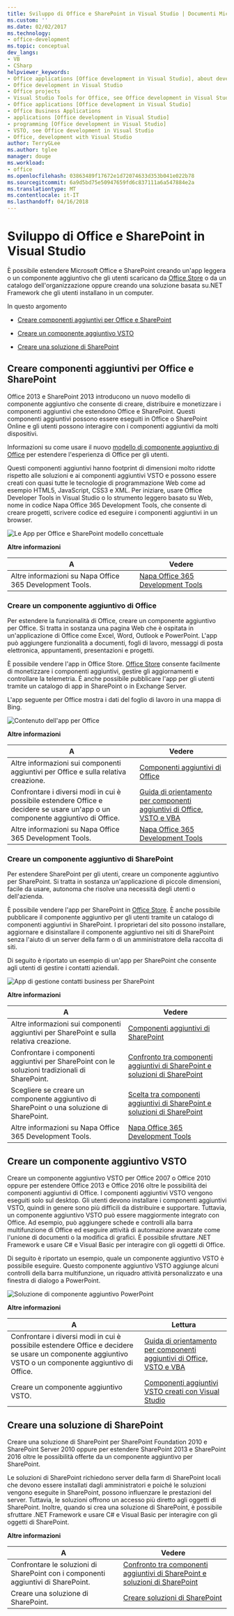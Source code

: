 ```yaml
---
title: Sviluppo di Office e SharePoint in Visual Studio | Documenti Microsoft
ms.custom: ''
ms.date: 02/02/2017
ms.technology:
- office-development
ms.topic: conceptual
dev_langs:
- VB
- CSharp
helpviewer_keywords:
- Office applications [Office development in Visual Studio], about developing applications
- Office development in Visual Studio
- Office projects
- Visual Studio Tools for Office, see Office development in Visual Studio
- Office applications [Office development in Visual Studio]
- Office Business Applications
- applications [Office development in Visual Studio]
- programming [Office development in Visual Studio]
- VSTO, see Office development in Visual Studio
- Office, development with Visual Studio
author: TerryGLee
ms.author: tglee
manager: douge
ms.workload:
- office
ms.openlocfilehash: 03863489f17672e1d72074633d353b041e022b78
ms.sourcegitcommit: 6a9d5bd75e50947659fd6c837111a6a547884e2a
ms.translationtype: MT
ms.contentlocale: it-IT
ms.lasthandoff: 04/16/2018
---
```

# <a name="office-and-sharepoint-development-in-visual-studio"></a>Sviluppo di Office e SharePoint in Visual Studio
  È possibile estendere Microsoft Office e SharePoint creando un'app leggera o un componente aggiuntivo che gli utenti scaricano da [Office Store](https://store.office.com/) o da un catalogo dell'organizzazione oppure creando una soluzione basata su.NET Framework che gli utenti installano in un computer.  
  
 In questo argomento  
  
-   [Creare componenti aggiuntivi per Office e SharePoint](#Apps)  
  
-   [Creare un componente aggiuntivo VSTO](#Add-ins)  
  
-   [Creare una soluzione di SharePoint](#Solutions)  
  
##  <a name="Apps"></a> Creare componenti aggiuntivi per Office e SharePoint  
 Office 2013 e SharePoint 2013 introducono un nuovo modello di componente aggiuntivo che consente di creare, distribuire e monetizzare i componenti aggiuntivi che estendono Office e SharePoint.  Questi componenti aggiuntivi possono essere eseguiti in Office o SharePoint Online e gli utenti possono interagire con i componenti aggiuntivi da molti dispositivi.  
  
 Informazioni su come usare il nuovo [modello di componente aggiuntivo di Office](https://msdn.microsoft.com/library/office/jj220082.aspx) per estendere l'esperienza di Office per gli utenti.  
  
 Questi componenti aggiuntivi hanno footprint di dimensioni molto ridotte rispetto alle soluzioni e ai componenti aggiuntivi VSTO e possono essere creati con quasi tutte le tecnologie di programmazione Web come ad esempio HTML5, JavaScript, CSS3 e XML.  Per iniziare, usare Office Developer Tools in Visual Studio o lo strumento leggero basato su Web, nome in codice Napa Office 365 Development Tools, che consente di creare progetti, scrivere codice ed eseguire i componenti aggiuntivi in un browser.  
  
 ![Le App per Office e SharePoint modello concettuale](../vsto/media/officeandsharepointapps2015.png "applicazioni per un modello concettuale di Office e SharePoint")  
  
 **Altre informazioni**  
  
|A|Vedere|  
|--------|---------|  
|Altre informazioni su Napa Office 365 Development Tools.|[Napa Office 365 Development Tools](https://msdn.microsoft.com/library/dn974046.aspx)|  
  
### <a name="build-an-office-add-in"></a>Creare un componente aggiuntivo di Office  
 Per estendere la funzionalità di Office, creare un componente aggiuntivo per Office. Si tratta in sostanza una pagina Web che è ospitata in un'applicazione di Office come Excel, Word, Outlook e PowerPoint. L'app può aggiungere funzionalità a documenti, fogli di lavoro, messaggi di posta elettronica, appuntamenti, presentazioni e progetti.  
  
 È possibile vendere l'app in Office Store.  [Office Store](https://store.office.com/) consente facilmente di monetizzare i componenti aggiuntivi, gestire gli aggiornamenti e controllare la telemetria. È anche possibile pubblicare l'app per gli utenti tramite un catalogo di app in SharePoint o in Exchange Server.  
  
 L'app seguente per Office mostra i dati del foglio di lavoro in una mappa di Bing.  
  
 ![Contenuto dell'app per Office](../vsto/media/appforoffice.png "app contenuto per Office")  
  
 **Altre informazioni**  
  
|A|Vedere|  
|--------|---------|  
|Altre informazioni sui componenti aggiuntivi per Office e sulla relativa creazione.|[Componenti aggiuntivi di Office](http://msdn.microsoft.com/office/dn448457)|  
|Confrontare i diversi modi in cui è possibile estendere Office e decidere se usare un'app o un componente aggiuntivo di Office.|[Guida di orientamento per componenti aggiuntivi di Office, VSTO e VBA](http://blogs.msdn.com/b/officeapps/archive/2013/06/18/roadmap-for-apps-for-office-vsto-and-vba.aspx)|  
|Altre informazioni su Napa Office 365 Development Tools.|[Napa Office 365 Development Tools](https://msdn.microsoft.com/library/dn974046.aspx)|  
  
### <a name="build-a-sharepoint-add-in"></a>Creare un componente aggiuntivo di SharePoint  
 Per estendere SharePoint per gli utenti, creare un componente aggiuntivo per SharePoint. Si tratta in sostanza un'applicazione di piccole dimensioni, facile da usare, autonoma che risolve una necessità degli utenti o dell'azienda.  
  
 È possibile vendere l'app per SharePoint in [Office Store](https://store.office.com/). È anche possibile pubblicare il componente aggiuntivo per gli utenti tramite un catalogo di componenti aggiuntivi in SharePoint.  I proprietari del sito possono installare, aggiornare e disinstallare il componente aggiuntivo nei siti di SharePoint senza l'aiuto di un server della farm o di un amministratore della raccolta di siti.  
  
 Di seguito è riportato un esempio di un'app per SharePoint che consente agli utenti di gestire i contatti aziendali.  
  
 ![App di gestione contatti business per SharePoint](../vsto/media/appforsharepoint.png "app gestione contatti Business per SharePoint")  
  
 **Altre informazioni**  
  
|A|Vedere|  
|--------|---------|  
|Altre informazioni sui componenti aggiuntivi per SharePoint e sulla relativa creazione.|[Componenti aggiuntivi di SharePoint](https://msdn.microsoft.com/library/office/fp179930.aspx)|  
|Confrontare i componenti aggiuntivi per SharePoint con le soluzioni tradizionali di SharePoint.|[Confronto tra componenti aggiuntivi di SharePoint e soluzioni di SharePoint](http://msdn.microsoft.com/library/office/jj163114.aspx)|  
|Scegliere se creare un componente aggiuntivo di SharePoint o una soluzione di SharePoint.|[Scelta tra componenti aggiuntivi di SharePoint e soluzioni di SharePoint](https://msdn.microsoft.com/library/office/jj163114.aspx)|  
|Altre informazioni su Napa Office 365 Development Tools.|[Napa Office 365 Development Tools](https://msdn.microsoft.com/library/dn974046.aspx)|  
  
##  <a name="Add-ins"></a> Creare un componente aggiuntivo VSTO  
 Creare un componente aggiuntivo VSTO per Office 2007 o Office 2010 oppure per estendere Office 2013 e Office 2016 oltre le possibilità dei componenti aggiuntivi di Office. I componenti aggiuntivi VSTO vengono eseguiti solo sul desktop. Gli utenti devono installare i componenti aggiuntivi VSTO, quindi in genere sono più difficili da distribuire e supportare.  Tuttavia, un componente aggiuntivo VSTO può essere maggiormente integrato con Office. Ad esempio, può aggiungere schede e controlli alla barra multifunzione di Office ed eseguire attività di automazione avanzate come l'unione di documenti o la modifica di grafici. È possibile sfruttare .NET Framework e usare C# e Visual Basic per interagire con gli oggetti di Office.  
  
 Di seguito è riportato un esempio, quale un componente aggiuntivo VSTO è possibile eseguire. Questo componente aggiuntivo VSTO aggiunge alcuni controlli della barra multifunzione, un riquadro attività personalizzato e una finestra di dialogo a PowerPoint.  
  
 ![Soluzione di componente aggiuntivo PowerPoint](../vsto/media/powerpointaddin.png "soluzione di componente aggiuntivo PowerPoint")  
  
 **Altre informazioni**  
  
|A|Lettura|  
|--------|----------|  
|Confrontare i diversi modi in cui è possibile estendere Office e decidere se usare un componente aggiuntivo VSTO o un componente aggiuntivo di Office.|[Guida di orientamento per componenti aggiuntivi di Office, VSTO e VBA](http://blogs.msdn.com/b/officeapps/archive/2013/06/18/roadmap-for-apps-for-office-vsto-and-vba.aspx)|  
|Creare un componente aggiuntivo VSTO.|[Componenti aggiuntivi VSTO creati con Visual Studio](https://msdn.microsoft.com/library/jj620922.aspx)|  
  
##  <a name="Solutions"></a> Creare una soluzione di SharePoint  
 Creare una soluzione di SharePoint per SharePoint Foundation 2010 e SharePoint Server 2010 oppure per estendere SharePoint 2013 e SharePoint 2016 oltre le possibilità offerte da un componente aggiuntivo per SharePoint.  
  
 Le soluzioni di SharePoint richiedono server della farm di SharePoint locali che devono essere installati dagli amministratori e poiché le soluzioni vengono eseguite in SharePoint, possono influenzare le prestazioni del server. Tuttavia, le soluzioni offrono un accesso più diretto agli oggetti di SharePoint. Inoltre, quando si crea una soluzione di SharePoint, è possibile sfruttare .NET Framework e usare C# e Visual Basic per interagire con gli oggetti di SharePoint.  
  
 **Altre informazioni**  
  
|A|Vedere|  
|--------|---------|  
|Confrontare le soluzioni di SharePoint con i componenti aggiuntivi di SharePoint.|[Confronto tra componenti aggiuntivi di SharePoint e soluzioni di SharePoint](http://msdn.microsoft.com/library/office/jj163114.aspx)|  
|Creare una soluzione di SharePoint.|[Creare soluzioni di SharePoint](../sharepoint/create-sharepoint-solutions.md)|  
  
  